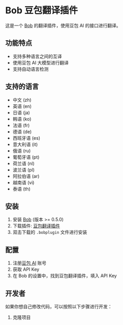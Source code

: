 # Bob 豆包翻译插件

这是一个 [Bob](https://ripperhe.gitee.io/bob/) 的翻译插件，使用豆包 AI 的接口进行翻译。

## 功能特点

- 支持多种语言之间的互译
- 使用豆包 AI 大模型进行翻译
- 支持自动语言检测

## 支持的语言

- 中文 (zh)
- 英语 (en)
- 日语 (ja)
- 韩语 (ko)
- 法语 (fr)
- 德语 (de)
- 西班牙语 (es)
- 意大利语 (it)
- 俄语 (ru)
- 葡萄牙语 (pt)
- 荷兰语 (nl)
- 波兰语 (pl)
- 阿拉伯语 (ar)
- 越南语 (vi)
- 泰语 (th)

## 安装

1. 安装 [Bob](https://ripperhe.gitee.io/bob/) (版本 >= 0.5.0)
2. 下载插件: [豆包翻译插件](https://github.com/你的用户名/bob-plugin-doubaiai-translate/releases)
3. 双击下载的 `.bobplugin` 文件进行安装

## 配置

1. 注册[豆包 AI](https://www.doubao.com/) 账号
2. 获取 API Key
3. 在 Bob 的设置中，找到豆包翻译插件，填入 API Key

## 开发者

如果你想自己修改代码，可以按照以下步骤进行开发：

1. 克隆项目 